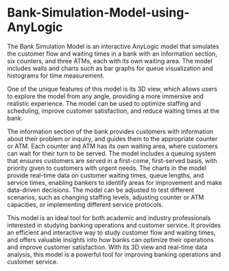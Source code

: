 # Bank-Simulation-Model-using-AnyLogic
The Bank Simulation Model is an interactive AnyLogic model that simulates the customer flow and waiting times in a bank with an information section, six counters, and three ATMs, each with its own waiting area. The model includes walls and charts such as bar graphs for queue visualization and histograms for time measurement.

One of the unique features of this model is its 3D view, which allows users to explore the model from any angle, providing a more immersive and realistic experience. The model can be used to optimize staffing and scheduling, improve customer satisfaction, and reduce waiting times at the bank.

The information section of the bank provides customers with information about their problem or inquiry, and guides them to the appropriate counter or ATM. Each counter and ATM has its own waiting area, where customers can wait for their turn to be served. The model includes a queuing system that ensures customers are served in a first-come, first-served basis, with priority given to customers with urgent needs.
The charts in the model provide real-time data on customer waiting times, queue lengths, and service times, enabling bankers to identify areas for improvement and make data-driven decisions. The model can be adjusted to test different scenarios, such as changing staffing levels, adjusting counter or ATM capacities, or implementing different service protocols.

This model is an ideal tool for both academic and industry professionals interested in studying banking operations and customer service. It provides an efficient and interactive way to study customer flow and waiting times, and offers valuable insights into how banks can optimize their operations and improve customer satisfaction. With its 3D view and real-time data analysis, this model is a powerful tool for improving banking operations and customer service.
